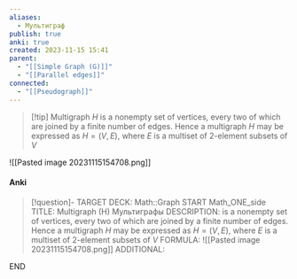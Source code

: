 ```yaml
---
aliases:
  - Мультиграф
publish: true
anki: true
created: 2023-11-15 15:41
parent:
  - "[[Simple Graph (G)]]"
  - "[[Parallel edges]]"
connected:
  - "[[Pseudograph]]"
---
```


> [!tip] Multigraph $H$
> is a nonempty set of vertices, every two of which are joined by a finite number of edges. Hence a multigraph $H$ may be expressed as $H = (V,E)$, where $E$ is a multiset of $2$-element subsets of $V$

![[Pasted image 20231115154708.png]]

#### Anki
> [!question]-
TARGET DECK: Math::Graph
START
Math_ONE_side
TITLE: Multigraph (H)
Мультиграфы
DESCRIPTION: is a nonempty set of vertices, every two of which are joined by a finite number of edges. Hence a multigraph $H$ may be expressed as $H = (V,E)$, where $E$ is a multiset of $2$-element subsets of $V$
FORMULA: ![[Pasted image 20231115154708.png]]
ADDITIONAL:
<!--ID: 1705600364830-->
END